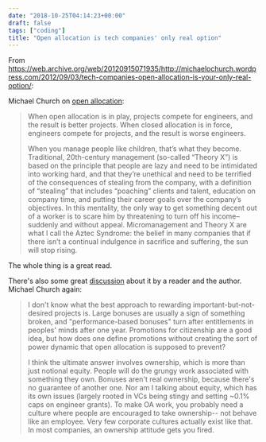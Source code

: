 ```yaml
---
date: "2018-10-25T04:14:23+00:00"
draft: false
tags: ["coding"]
title: "Open allocation is tech companies' only real option"
---
```

From https://web.archive.org/web/20120915071935/http://michaelochurch.wordpress.com/2012/09/03/tech-companies-open-allocation-is-your-only-real-option/:

Michael Church on [open allocation](https://en.wikipedia.org/wiki/Open_allocation):

>When open allocation is in play, projects compete for engineers, and the result is better projects. When closed allocation is in force, engineers compete for projects, and the result is worse engineers. 
>
>When you manage people like children, that’s what they become. Traditional, 20th-century management (so-called “Theory X”) is based on the principle that people are lazy and need to be intimidated into working hard, and that they’re unethical and need to be terrified of the consequences of stealing from the company, with a definition of “stealing” that includes “poaching” clients and talent, education on company time, and putting their career goals over the company’s objectives. In this mentality, the only way to get something decent out of a worker is to scare him by threatening to turn off his income– suddenly and without appeal. Micromanagement and Theory X are what I call the Aztec Syndrome: the belief in many companies that if there isn’t a continual indulgence in sacrifice and suffering, the sun will stop rising.

The whole thing is a great read.

There's also some great [discussion](https://gist.github.com/h3h/4437224) about it by a reader and the author. Michael Church again:

>I don't know what the best approach to rewarding important-but-not-desired projects is. Large bonuses are usually a sign of something broken, and "performance-based bonuses" turn after entitlements in peoples' minds after one year. Promotions for citizenship are a good idea, but how does one define promotions without creating the sort of power dynamic that open allocation is supposed to prevent?
>
>I think the ultimate answer involves ownership, which is more than just notional equity. People will do the grungy work associated with something they own. Bonuses aren't real ownership, because there's no guarantee of another one. Nor am I talking about equity, which has its own issues (largely rooted in VCs being stingy and setting ~0.1% caps on engineer grants). To make OA work, you probably need a culture where people are encouraged to take ownership-- not behave like an employee. Very few corporate cultures actually exist like that. In most companies, an ownership attitude gets you fired.
